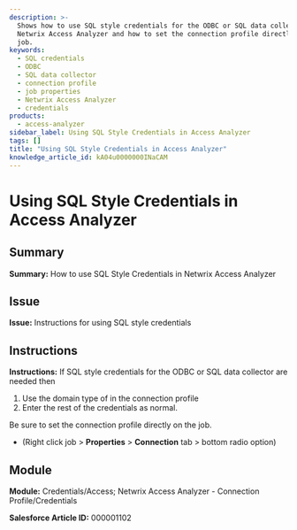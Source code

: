 ```yaml
---
description: >-
  Shows how to use SQL style credentials for the ODBC or SQL data collector in
  Netwrix Access Analyzer and how to set the connection profile directly on the
  job.
keywords:
  - SQL credentials
  - ODBC
  - SQL data collector
  - connection profile
  - job properties
  - Netwrix Access Analyzer
  - credentials
products:
  - access-analyzer
sidebar_label: Using SQL Style Credentials in Access Analyzer
tags: []
title: "Using SQL Style Credentials in Access Analyzer"
knowledge_article_id: kA04u0000000INaCAM
---
```


# Using SQL Style Credentials in Access Analyzer

## Summary
**Summary:** How to use SQL Style Credentials in Netwrix Access Analyzer

## Issue
**Issue:** Instructions for using SQL style credentials

## Instructions
**Instructions:** If SQL style credentials for the ODBC or SQL data collector are needed then

1. Use the domain type of in the connection profile
2. Enter the rest of the credentials as normal.

Be sure to set the connection profile directly on the job.

- (Right click job > **Properties** > **Connection** tab > bottom radio option)

## Module
**Module:** Credentials/Access; Netwrix Access Analyzer - Connection Profile/Credentials

**Salesforce Article ID:** 000001102
